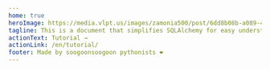 ```yaml
---
home: true
heroImage: https://media.vlpt.us/images/zamonia500/post/6dd8b08b-a089-49db-a2f1-921ad6a9649e/connect-a-flask-app-to-a-mysql-database-with-sqlalchemy-and-pymysql.jpg
tagline: This is a document that simplifies SQLAlchemy for easy understanding.
actionText: Tutorial →
actionLink: /en/tutorial/
footer: Made by soogoonsoogoon pythonists ❤️
---
```

